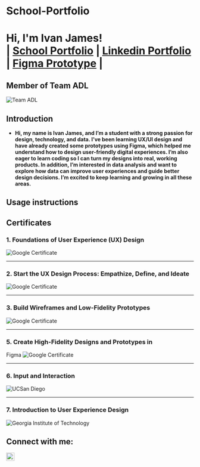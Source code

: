 # School-Portfolio
<h1>Hi, I'm Ivan James! <br/> | <a href="https://github.com/IvanJames25">School Portfolio</a> | <a href="www.linkedin.com/in/ivan-james-langres-aa93bb275">Linkedin Portfolio</a> | <a href="https://www.figma.com/design/pHAOW9XRJTtZFc4CsqkBm0/HCI?node-id=69-946&p=f&m=draw">Figma Prototype</a> | </h1>

<h2>Member of Team ADL</h2>

![Team ADL](TeamADL.png)

<h2>Introduction</h2>

- <b>Hi, my name is Ivan James, and I’m a student with a strong passion for design, technology, and data. I’ve been learning UX/UI design and have already created some prototypes using Figma, which helped me understand how to design user-friendly digital experiences. I’m also eager to learn coding so I can turn my designs into real, working products. In addition, I’m interested in data analysis and want to explore how data can improve user experiences and guide better design decisions. I’m excited to keep learning and growing in all these areas.</b>

<h2>Usage instructions</h2>

<h2>Certificates</h2>

### 1. Foundations of User Experience (UX) Design
![Google Certificate](Coursera1.png)

---

### 2. Start the UX Design Process: Empathize, Define, and Ideate 
![Google Certificate](Coursera2.png)

---

### 3. Build Wireframes and Low-Fidelity Prototypes 
![Google Certificate](Coursera3.png)

---

### 5. Create High-Fidelity Designs and Prototypes in
Figma 
![Google Certificate](Coursera5.png)

---

### 6. Input and Interaction
![UCSan Diego](Coursera6.png)

---

### 7. Introduction to User Experience Design
![Georgia Institute of Technology](Coursera7.png)



<h2>Connect with me:</h2>

[<img align="left" alt="Ivan James | LinkedIn" width="22px" src="https://cdn.jsdelivr.net/npm/simple-icons@v3/icons/linkedin.svg" />][linkedin]

[linkedin]: www.linkedin.com/in/ivan-james-langres
